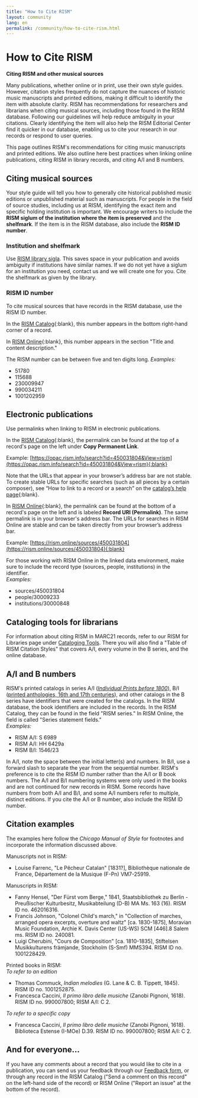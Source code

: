 ```yaml
---
title: "How to Cite RISM"
layout: community
lang: en
permalink: /community/how-to-cite-rism.html
---
```


# How to Cite RISM    

**Citing RISM and other musical sources**

Many publications, whether online or in print, use their own style guides. However, citation styles frequently do not capture the nuances of historic music manuscripts and printed editions, making it difficult to identify the item with absolute clarity. RISM has recommendations for researchers and librarians when citing musical sources, including those found in the RISM database. Following our guidelines will help reduce ambiguity in your citations. Clearly identifying the item will also help the RISM Editorial Center find it quicker in our database, enabling us to cite your research in our records or respond to user queries.  

This page outlines RISM's recommendations for citing music manuscripts and printed editions. We also outline here best practices when linking online publications, citing RISM in library records, and citing A/I and B numbers.  

## Citing musical sources  

Your style guide will tell you how to generally cite historical published music editions or unpublished material such as manuscripts. For people in the field of source studies, including us at RISM, identifying the exact item and specific holding institution is important. We encourage writers to include the **RISM siglum of the institution where the item is preserved** and the **shelfmark**. If the item is in the RISM database, also include the **RISM ID number**.  

### Institution and shelfmark  

Use [RISM library sigla](/community/sigla.html). This saves space in your publication and avoids ambiguity if institutions have similar names. If we do not yet have a siglum for an institution you need, contact us and we will create one for you. Cite the shelfmark as given by the library.  

### RISM ID number  

To cite musical sources that have records in the RISM database, use the RISM ID number.  

In the [RISM Catalog](https://opac.rism.info/main-menu-/kachelmenu){:blank}, this number appears in the bottom right-hand corner of a record.

In [RISM Online](https://rism.online/){:blank}, this number appears in the section "Title and content description."  

The RISM number can be between five and ten digits long.
_Examples:_   
- 51780  
- 115688  
- 230009947  
- 990034211  
- 1001202959  

## Electronic publications  

Use permalinks when linking to RISM in electronic publications.  

In the [RISM Catalog](https://opac.rism.info/main-menu-/kachelmenu){:blank}, the permalink can be found at the top of a record's page on the left under **Copy Permanent Link**.  

Example: [https://opac.rism.info/search?id=450031804&View=rism](https://opac.rism.info/search?id=450031804&View=rism){:blank}  

Note that the URLs that appear in your browser’s address bar are not stable. To create stable URLs for specific searches (such as all pieces by a certain composer), see “How to link to a record or a search” on the [catalog’s help page](https://opac.rism.info/main-menu-/kachelmenu/help){:blank}.  

In [RISM Online](https://rism.online/){:blank}, the permalink can be found at the bottom of a record's page on the left and is labeled **Record URI (Permalink)**. The same permalink is in your browser's address bar. The URLs for searches in RISM Online are stable and can be taken directly from your browser’s address bar.  

Example: [https://rism.online/sources/450031804](https://rism.online/sources/450031804){:blank}    

For those working with RISM Online in the linked data environment, make sure to include the record type (sources, people, institutions) in the identifier.  
_Examples:_  
- sources/450031804
- people/30009233
- institutions/30000848

## Cataloging tools for librarians  

For information about citing RISM in MARC21 records, refer to our RISM for Libraries page under [Cataloging Tools](/organization/rism-for-libraries.html#cataloging-tools). There you will also find a "Table of RISM Citation Styles" that covers A/I, every volume in the B series, and the online database.  

## A/I and B numbers  

RISM's printed catalogs in series A/I ([_Individual Prints before 1800_](/publications.html#series-a-inventories-of-musical-sources)), B/I ([printed anthologies, 16th and 17th centuries](/publications.html#series-b-bibliographies-organized-by-topic)), and other catalogs in the B series have identifiers that were created for the catalogs. In the RISM database, the book identifiers are included in the records. In the RISM Catalog, they can be found in the field "RISM series." In RISM Online, the field is called "Series statement fields."  
_Examples:_    

- RISM A/I: S 6989  
- RISM A/I: HH 6429a  
- RISM B/I: 1546/23  

In A/I, note the space between the initial letter(s) and numbers. In B/I, use a forward slash to separate the year from the sequential number.
RISM's preference is to cite the RISM ID number rather than the A/I or B book numbers. The A/I and B/I numbering systems were only used in the books and are not continued for new records in RISM. Some records have numbers from both A/I and B/I, and some A/I numbers refer to multiple, distinct editions. If you cite the A/I or B number, also include the RISM ID number.  

## Citation examples  

The examples here follow the _Chicago Manual of Style_ for footnotes and incorporate the information discussed above.

Manuscripts not in RISM:  
- Louise Farrenc, "Le Pêcheur Catalan" [1831?], Bibliothèque nationale de France, Département de la Musique (F-Pn) VM7-25919.

Manuscripts in RISM:  
- Fanny Hensel, "Der Fürst vom Berge," 1841, Staatsbibliothek zu Berlin - Preußischer Kulturbesitz, Musikabteilung (D-B) MA Ms. 163 (16). RISM ID no. 462016316.       
- Francis	Johnson, "Colonel Child's march," in "Collection of marches, arranged opera excerpts, overture and waltz" [ca. 1830-1875], Moravian Music Foundation, Archie K. Davis Center (US-WS) SCM [446].8 Salem ms. RISM ID no. 240081.    
- Luigi Cherubini, "Cours de Composition" [ca. 1810-1835], Stiftelsen Musikkulturens främjande, Stockholm (S-Smf) MMS394. RISM ID no. 1001228429.  

Printed books in RISM:  
_To refer to an edition_  
- Thomas Commuck, _Indian melodies_ (G. Lane & C. B. Tippett, 1845). RISM ID no. 1001252875.  
- Francesca Caccini, _Il primo libro delle musiche_ (Zanobi Pignoni, 1618). RISM ID no. 990007800; RISM A/I: C 2.  

_To refer to a specific copy_  
- Francesca Caccini, _Il primo libro delle musiche_ (Zanobi Pignoni, 1618). Biblioteca Estense (I-MOe) D.39. RISM ID no. 990007800; RISM A/I: C 2.

## And for everyone…  

If you have any comments about a record that you would like to cite in a publication, you can send us your feedback through our [Feedback form](/service/feedback.html), or through any record in the RISM Catalog ("Send a comment on this record" on the left-hand side of the record) or RISM Online ("Report an issue" at the bottom of the record).  
